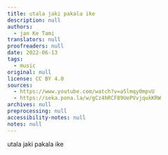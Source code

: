 ```yaml
---
title: utala jaki pakala ike
description: null
authors:
  - jan Ke Tami
translators: null
proofreaders: null
date: 2022-06-13
tags:
  - music
original: null
license: CC BY 4.0
sources:
  - https://www.youtube.com/watch?v=aSlmqy0mpvU
  - https://seka.pona.la/w/gCz4hRCF89UePVvjqukKRW
archives: null
preprocessing: null
accessibility-notes: null
notes: null
---
```


utala jaki pakala ike
